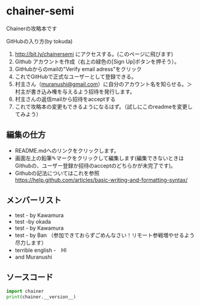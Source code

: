# chainer-semi
Chainerの攻略本です

GitHubの入り方(by tokuda)

1. http://bit.ly/chainersemi にアクセスする。(このページに飛びます)
2. Github アカウントを作成（右上の緑色の[Sign Up]ボタンを押そう）。
5. GitHubからのmailの"Verify email adress"をクリック
6. これでGitHubで正式なユーザーとして登録できる。
3. 村主さん（muranushi@gmail.com）に自分のアカウント名を知らせる。＞村主が書き込み権を与えるよう招待を発行します。
4. 村主さんの返信mailから招待をacceptする
7. これで攻略本の変更もできるようになるはず。（試しにこのreadmeを変更してみよう）

## 編集の仕方
- README.mdへのリンクをクリックします。
- 画面左上の鉛筆✎マークをクリックして編集します(編集できないときはGithubの、ユーザー登録か招待のacceptのどちらかが未完了です)。
- Githubの記法についてはこれを参照 https://help.github.com/articles/basic-writing-and-formatting-syntax/

## メンバーリスト

- test - by Kawamura
- test -by okada
- test - by Kawamura
- test - by Ban （参加できておらずごめんなさい！リモート参戦増やせるよう尽力します）
- terrible english
-　HI
- and Muranushi

## ソースコード

```python
import chainer
print(chainer.__version__)
```


